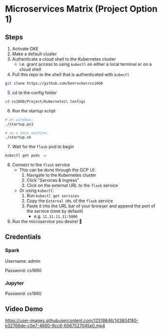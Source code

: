 # Microservices Matrix (Project Option 1)

## Steps

1. Activate GKE
2. Make a default cluster
3. Authenticate a cloud shell to the Kubernetes cluster
    * i.e. grant access to using `kubectl` on either a local terminal or on a cloud shell
4. Pull this repo to the shell that is authenticated with `kubectl`
```sh
git clone https://github.com/benrucker/cs1660
```
5. cd to the config folder
```sh
cd cs1660/Project/Kubernetes\ Configs
```
6. Run the startup script
```sh
# on windows:
./startup.ps1

# on a Unix machine:
./startup.sh
```
7. Wait for the `flask` pod to begin
```sh
kubectl get pods -w
```
8. Connect to the `flask` service
    * This can be done through the GCP UI:
        1. Navigate to the Kubernetes cluster
        2. Click "Services & Ingress"
        3. Click on the external URL to the `flask` service
    * Or using `kubectl`:
        1. Run `kubectl get services`
        2. Copy the `External URL` of the `flask` service
        3. Paste it into the URL bar of your browser and append the port of the service (`5000` by default)
            * e.g. `11.11.11.11:5000`
9. Run the microservice you desire! 🎉

## Credentials

### Spark

Username: admin

Password: cs1660

### Jupyter

Password: cs1660


## Video Demo

https://user-images.githubusercontent.com/12519846/143804180-e32766de-c0e7-4660-9cc6-6067527045e0.mp4

